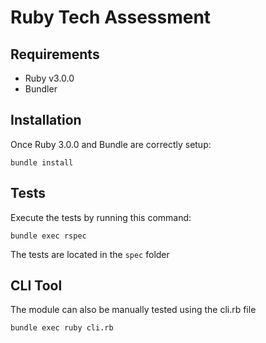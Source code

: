 # Ruby Tech Assessment

## Requirements

- Ruby v3.0.0
- Bundler

## Installation

Once Ruby 3.0.0 and Bundle are correctly setup:  

```
bundle install
```

## Tests

Execute the tests by running this command:

```
bundle exec rspec
```

The tests are located in the `spec` folder

## CLI Tool

The module can also be manually tested using the cli.rb file

```
bundle exec ruby cli.rb
```
